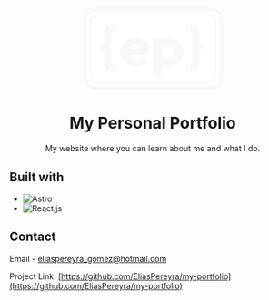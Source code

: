 <div align="center">
  <img src="https://github.com/EliasPereyra/my-portfolio/blob/main/public/assets/logo-white.svg" width="250" />
  <h1>My Personal Portfolio</h1>
  <p>My website where you can learn about me and what I do.</p>
</div>

## Built with

- ![Astro][astro]
- ![React.js][react.js]

[astro]: https://img.shields.io/badge/astro-FF5D01?style=for-the-badge&logo=astro&logoColor=white
[react.js]: https://img.shields.io/badge/react.js-61DAFB?style=for-the-badge&logo=react&logoColor=white

## Contact

Email - [eliaspereyra_gomez@hotmail.com](mailto:eliaspereyra_gomez@hotmail.com)

Project Link: [https://github.com/EliasPereyra/my-portfolio](https://github.com/EliasPereyra/my-portfolio)
